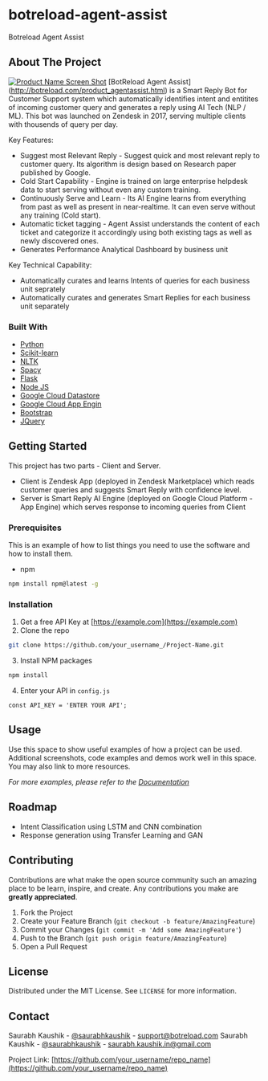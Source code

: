 # botreload-agent-assist
Botreload Agent Assist 


<!-- ABOUT THE PROJECT -->
## About The Project

[![Product Name Screen Shot][product-screenshot]](https://example.com)
[BotReload Agent Assist] (http://botreload.com/product_agentassist.html) is a Smart Reply Bot for Customer Support system which automatically identifies intent and entitites of incoming customer query and generates a reply using AI Tech (NLP / ML). This bot was launched on Zendesk in 2017, serving multiple clients with thousends of query per day. 

Key Features: 
* Suggest most Relevant Reply - Suggest quick and most relevant reply to customer query. Its algorithm is design based on Research paper published by Google.
* Cold Start Capability - Engine is trained on large enterprise helpdesk data to start serving without even any custom training.
* Continuously Serve and Learn - Its AI Engine learns from everything from past as well as present in near-realtime. It can even serve without any training (Cold start).
* Automatic ticket tagging - Agent Assist understands the content of each ticket and categorize it accordingly using both existing tags as well as newly discovered ones.
* Generates Performance Analytical Dashboard by business unit 

Key Technical Capability: 
* Automatically curates and learns Intents of queries for each business unit seprately 
* Automatically curates and generates Smart Replies for each business unit separately 

### Built With
* [Python]()
* [Scikit-learn]()
* [NLTK]()
* [Spacy]()
* [Flask]()
* [Node JS]()
* [Google Cloud Datastore]()
* [Google Cloud App Engin]()
* [Bootstrap](https://getbootstrap.com)
* [JQuery](https://jquery.com)


<!-- GETTING STARTED -->
## Getting Started

This project has two parts - Client and Server. 
* Client is Zendesk App (deployed in Zendesk Marketplace) which reads customer queries and suggests Smart Reply with confidence level. 
* Server is Smart Reply AI Engine (deployed on Google Cloud Platform - App Engine) which serves response to incoming queries from Client

### Prerequisites

This is an example of how to list things you need to use the software and how to install them.
* npm
```sh
npm install npm@latest -g
```

### Installation

1. Get a free API Key at [https://example.com](https://example.com)
2. Clone the repo
```sh
git clone https://github.com/your_username_/Project-Name.git
```
3. Install NPM packages
```sh
npm install
```
4. Enter your API in `config.js`
```JS
const API_KEY = 'ENTER YOUR API';
```



<!-- USAGE EXAMPLES -->
## Usage

Use this space to show useful examples of how a project can be used. Additional screenshots, code examples and demos work well in this space. You may also link to more resources.

_For more examples, please refer to the [Documentation](https://example.com)_



<!-- ROADMAP -->
## Roadmap

* Intent Classification using LSTM and CNN combination  
* Response generation using Transfer Learning and GAN 

<!-- CONTRIBUTING -->
## Contributing

Contributions are what make the open source community such an amazing place to be learn, inspire, and create. Any contributions you make are **greatly appreciated**.

1. Fork the Project
2. Create your Feature Branch (`git checkout -b feature/AmazingFeature`)
3. Commit your Changes (`git commit -m 'Add some AmazingFeature'`)
4. Push to the Branch (`git push origin feature/AmazingFeature`)
5. Open a Pull Request



<!-- LICENSE -->
## License

Distributed under the MIT License. See `LICENSE` for more information.



<!-- CONTACT -->
## Contact

Saurabh Kaushik - [@saurabhkaushik](https://twitter.com/saurabhkaushik) - support@botreload.com
Saurabh Kaushik - [@saurabhkaushik](http://www.linkedin.com/in/saurabhkaushik) - saurabh.kaushik.in@gmail.com 

Project Link: [https://github.com/your_username/repo_name](https://github.com/your_username/repo_name)


<!-- MARKDOWN LINKS & IMAGES -->
<!-- https://www.markdownguide.org/basic-syntax/#reference-style-links -->
[contributors-shield]: https://img.shields.io/github/contributors/othneildrew/Best-README-Template.svg?style=flat-square
[contributors-url]: https://github.com/othneildrew/Best-README-Template/graphs/contributors
[forks-shield]: https://img.shields.io/github/forks/othneildrew/Best-README-Template.svg?style=flat-square
[forks-url]: https://github.com/othneildrew/Best-README-Template/network/members
[stars-shield]: https://img.shields.io/github/stars/othneildrew/Best-README-Template.svg?style=flat-square
[stars-url]: https://github.com/othneildrew/Best-README-Template/stargazers
[issues-shield]: https://img.shields.io/github/issues/othneildrew/Best-README-Template.svg?style=flat-square
[issues-url]: https://github.com/othneildrew/Best-README-Template/issues
[license-shield]: https://img.shields.io/github/license/othneildrew/Best-README-Template.svg?style=flat-square
[license-url]: https://github.com/othneildrew/Best-README-Template/blob/master/LICENSE.txt
[linkedin-shield]: https://img.shields.io/badge/-LinkedIn-black.svg?style=flat-square&logo=linkedin&colorB=555
[linkedin-url]: https://linkedin.com/in/othneildrew
[product-screenshot]: images/screenshot.png
[npm-image]: https://img.shields.io/npm/v/datadog-metrics.svg?style=flat-square
[npm-url]: https://npmjs.org/package/datadog-metrics
[npm-downloads]: https://img.shields.io/npm/dm/datadog-metrics.svg?style=flat-square
[travis-image]: https://img.shields.io/travis/dbader/node-datadog-metrics/master.svg?style=flat-square
[travis-url]: https://travis-ci.org/dbader/node-datadog-metrics
